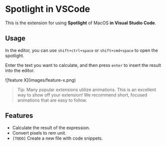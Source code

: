 # Spotlight in VSCode

This is the extension for using **Spotlight** of MacOS **in Visual Studio Code**.

## Usage

In the editor, you can use `shift+ctrl+space` or `shift+cmd+space` to open the spotlight.

Enter the text you want to calculate, and then press `enter` to insert the result into the editor.

\!\[feature X\]\(images/feature-x.png\)

> Tip: Many popular extensions utilize animations. This is an excellent way to show off your extension! We recommend short, focused animations that are easy to follow.

## Features

- Calculate the result of the expression.
- Convert pixels to rem unit.
- `[TODO]` Create a new file with code snippets.
